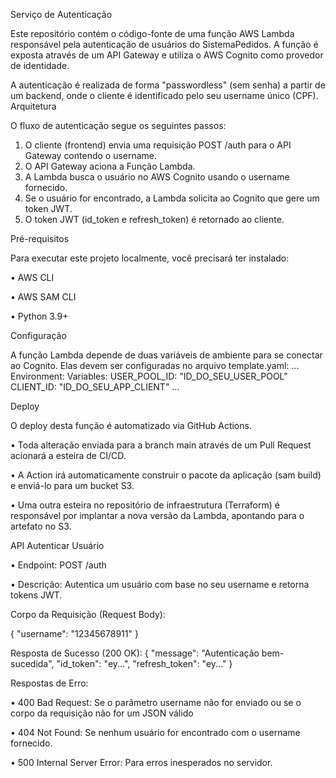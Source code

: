 Serviço de Autenticação

Este repositório contém o código-fonte de uma função AWS Lambda responsável pela autenticação de usuários do SistemaPedidos. A função é exposta através de um API Gateway e utiliza o AWS Cognito como provedor de identidade.

A autenticação é realizada de forma "passwordless" (sem senha) a partir de um backend, onde o cliente é identificado pelo seu username único (CPF).
Arquitetura

O fluxo de autenticação segue os seguintes passos:

1.	O cliente (frontend) envia uma requisição POST /auth para o API Gateway contendo o username.
2.	O API Gateway aciona a Função Lambda.
3.	A Lambda busca o usuário no AWS Cognito usando o username fornecido.
4.	Se o usuário for encontrado, a Lambda solicita ao Cognito que gere um token JWT.
5.	O token JWT (id_token e refresh_token) é retornado ao cliente.

Pré-requisitos

Para executar este projeto localmente, você precisará ter instalado:

•	AWS CLI

•	AWS SAM CLI

•	Python 3.9+

Configuração

A função Lambda depende de duas variáveis de ambiente para se conectar ao Cognito. Elas devem ser configuradas no arquivo template.yaml:
...
Environment:
  Variables:
    USER_POOL_ID: "ID_DO_SEU_USER_POOL" 
    CLIENT_ID: "ID_DO_SEU_APP_CLIENT"
...

Deploy

O deploy desta função é automatizado via GitHub Actions.

•	Toda alteração enviada para a branch main através de um Pull Request acionará a esteira de CI/CD.

•	A Action irá automaticamente construir o pacote da aplicação (sam build) e enviá-lo para um bucket S3.

•	Uma outra esteira no repositório de infraestrutura (Terraform) é responsável por implantar a nova versão da Lambda, apontando para o artefato no S3.

API
Autenticar Usuário

•	Endpoint: POST /auth

•	Descrição: Autentica um usuário com base no seu username e retorna tokens JWT.

Corpo da Requisição (Request Body):

{
  "username": "12345678911"
}

Resposta de Sucesso (200 OK):
{
  "message": "Autenticação bem-sucedida",
  "id_token": "ey...",
  "refresh_token": "ey..."
}

Respostas de Erro:

•	400 Bad Request: Se o parâmetro username não for enviado ou se o corpo da requisição não for um JSON válido

•	404 Not Found: Se nenhum usuário for encontrado com o username fornecido.

•	500 Internal Server Error: Para erros inesperados no servidor.
